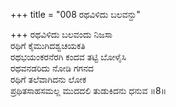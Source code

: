 +++
title = "008 ರಥವಿಳಿದು ಬಲವನ್ದು"

+++
ರಥವಿಳಿದು ಬಲವಂದು ನಿಜಸಾ   
ರಥಿಗೆ ಕೈಮುಗಿದಶ್ವಚಯಕತಿ   
ರಥಭಯಂಕರನೆರಗಿ ಕಂದವ ತಟ್ಟಿ ಬೋಳೈಸಿ   
ರಥವನಡರಿದು ನೋಡಿ ಗಗನದ   
ರಥಿಗೆ ತಲೆವಾಗಿದನು ಲೋಕ   
ಪ್ರಥಿತಸಾಹಸಮಲ್ಲ ಮುದದಲಿ ತುಡುಕಿದನು ಧನುವ       ॥8॥